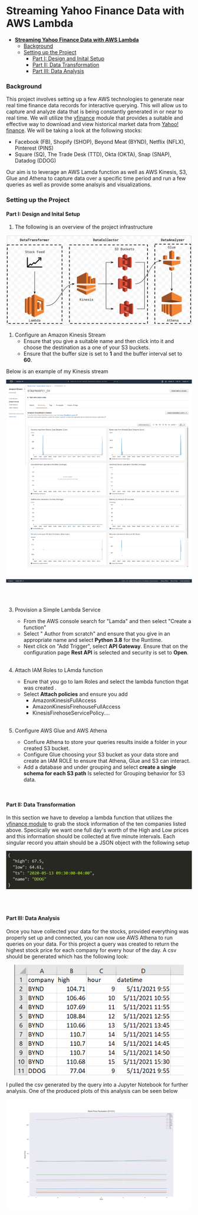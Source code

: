 # **Streaming Yahoo Finance Data with AWS Lambda**
- [**Streaming Yahoo Finance Data with AWS Lambda**](#streaming-yahoo-finance-data-with-aws-lambda)
    - [Background](#background)
    - [Setting up the Project](#setting-up-the-project)
      - [Part I: Design and Inital Setup](#part-i-design-and-inital-setup)
      - [Part II: Data Transformation](#part-ii-data-transformation)
      - [Part III: Data Analysis](#part-iii-data-analysis)
 
### Background
This project involves setting up a few AWS technologies to generate near real time finance data records for interactive querying. This will allow us to capture and analyze data that is being constantly generated in or near to real time. We will utilize the [yfinance](https://github.com/ranaroussi/yfinance) module that provides a suitable and effective way to download and view historical market data from [Yahoo! finance](https://finance.yahoo.com/).
  We will be taking a look at the following stocks: 
 - Facebook (FB), Shopify (SHOP), Beyond Meat (BYND), Netflix (NFLX), Pinterest (PINS)
 - Square (SQ), The Trade Desk (TTD), Okta (OKTA), Snap (SNAP), Datadog (DDOG)
  
  Our aim is to leverage an AWS Lamda function as well as AWS Kinesis, S3, Glue and Athena to capture data over a specific time period and run a few queries as well as provide some analsyis and visualizations.


 ### Setting up the Project

 #### Part I: Design and Inital Setup 
1. The following is an overview of the project infrastructure
      
![](https://github.com/OjeWilliams/Streaming-Yahoo-Finance-Data-with-AWS-Lambda/blob/main/images/workflow.png)
<br />

1. Configure an Amazon Kinesis Stream
   - Ensure that you give a suitable name and then click into it and choose the destination as a one of your S3 buckets.
   - Ensure that the buffer size is set to **1** and the buffer interval set to **60**.

Below is an example of my Kinesis stream

![](https://github.com/OjeWilliams/Streaming-Yahoo-Finance-Data-with-AWS-Lambda/blob/main/images/kinesis-config.png)

<br />
<br />

3. Provision a Simple Lambda Service
   - From the AWS console search for "Lamda" and then select "Create a function"
   - Select " Author from scratch" and ensure that you give in an appropriate name and select **Python 3.8** for the Runtime. 
   - Next click on "Add Trigger", select **API Gateway**. Ensure that on the configuration page **Rest API** is selected and security is set to **Open**.
    <br />

4. Attach IAM Roles to LAmda function
   - Enure that you go to Iam Roles and select the lambda function thgat was created .
   - Select **Attach policies** and ensure you add 
     - AmazonKinesisFullAccess
     - AmazonKinesisFirehouseFullAccess
     - KinesisFirehoseServicePolicy....
   <br />

5. Configure AWS Glue and AWS Athena
   - Confiure Athena to store your queries results inside a folder in your created S3 bucket.
   - Configure Glue choosing your S3 bucket as your data store and create an IAM ROLE to ensure that Athena, Glue and S3 can interact.
   - Add a database and under grouping and select **create a single schema for each S3 path** Is selected for Grouping behavior for S3 data.
  <br />
 

#### Part II: Data Transformation
In this section we have to develop a lambda function that utilizes the [yfinance module](https://github.com/ranaroussi/yfinance) to grab the stock information of the ten companies listed above. Speciically we want one full day's worth of the High and Low prices and this information should be collected at five minute intervals. Each singular record you attain should be a JSON object with the following setup

![](https://github.com/OjeWilliams/Streaming-Yahoo-Finance-Data-with-AWS-Lambda/blob/main/images/structure.png)

<br />
<br />

#### Part III: Data Analysis
Once you have collected your data for the stocks, provided everything was properly set up and connected, you can now use AWS Athena to run queries on your data. For this project a query was created to return the highest stock price for each company for every hour of the day. A csv should be generated which has the following look:


<p align="center">
  <img width="460" height="300" src="https://github.com/OjeWilliams/Streaming-Yahoo-Finance-Data-with-AWS-Lambda/blob/main/images/csv.png">
</p>

I pulled the csv generated by the query into a Jupyter Notebook for further analysis. One of the produced plots of this analysis can be seen below

![](https://github.com/OjeWilliams/Streaming-Yahoo-Finance-Data-with-AWS-Lambda/blob/main/images/flux.png)
